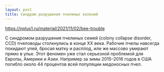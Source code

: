 ```yaml
---
layout: post
title: Синдром разрушения пчелиных колоний
---
```


https://nplus1.ru/material/2021/11/02/bee-trouble

С синдромом разрушения пчелиных семей (colony collapse disorder, CCD) пчеловоды
столкнулись в конце XX века. Рабочие пчелы навсегда покидают улей, бросая матку
и расплод, или же массово умирают прямо в улье. Этот феномен уже стал серьезной
проблемой для Европы, Америки и Азии. Например за зимы 2015–2016 годов в США
погибло около 44 процентов всей популяции медоносных пчел.
